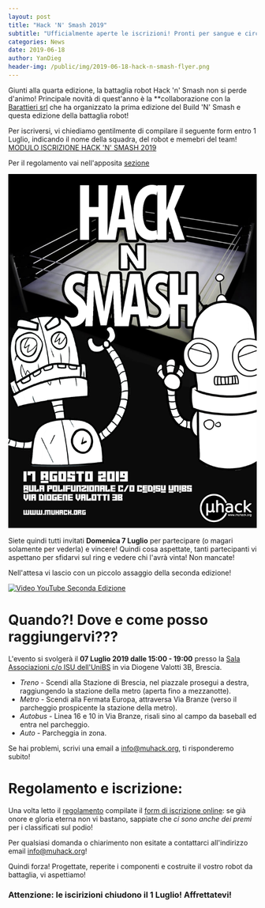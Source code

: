 ```yaml
---
layout: post
title: "Hack 'N' Smash 2019"
subtitle: "Ufficialmente aperte le iscrizioni! Pronti per sangue e circuiti Hack 'N' Smash 2019?!"
categories: News
date: 2019-06-18
author: YanDieg
header-img: /public/img/2019-06-18-hack-n-smash-flyer.png
---
```


Giunti alla quarta edizione, la battaglia robot Hack 'n' Smash non si perde d'animo!
Principale novità di quest'anno è la **collaborazione con la [Barattieri srl](https://www.barattieri.info/) che ha organizzato la prima edizione del Build 'N' Smash e questa edizione della battaglia robot!

Per iscriversi, vi chiediamo gentilmente di compilare il seguente form entro 1 Luglio, indicando il nome della squadra, del robot e memebri del team!
[MODULO ISCRIZIONE HACK 'N' SMASH 2019](https://forms.gle/2d38Xe34ZSuBwgaq6)

Per il regolamento vai nell'apposita [sezione](#regolamento-e-iscrizione) 

![Flyer](/public/img/2019-06-18-hack-n-smash-flyer.png "Condividimi!" )

Siete quindi tutti invitati **Domenica 7 Luglio** per partecipare (o magari solamente per vederla) e vincere!
Quindi cosa aspettate, tanti partecipanti vi aspettano per sfidarvi sul ring e vedere chi l'avrà vinta! Non mancate!

Nell'attesa vi lascio con un piccolo assaggio della seconda edizione!

[![Video YouTube Seconda Edizione](https://img.youtube.com/vi/YeqrAlOSkOY/0.jpg)](https://www.youtube.com/watch?v=YeqrAlOSkOY)

# Quando?! Dove e come posso raggiungervi???

L'evento si svolgerà il **07 Luglio 2019 dalle 15:00 - 19:00** presso la [Sala Associazioni c/o ISU dell'UniBS](https://goo.gl/maps/sB5veuG4jdM2) in via Diogene Valotti 3B, Brescia.

* <span class="fa fa-1x fa-train"> *Treno*</span> - Scendi alla Stazione di Brescia, nel piazzale prosegui a destra, raggiungendo la stazione della metro (aperta fino a mezzanotte).
* <span class="fa fa-1x fa-subway"> *Metro*</span> - Scendi alla Fermata Europa, attraversa Via Branze (verso il parcheggio prospicente la stazione della metro).
* <span class="fa fa-1x fa-bus"> *Autobus*</span> - Linea 16 e 10 in Via Branze, risali sino al campo da baseball ed entra nel parcheggio.
* <span class="fa fa-1x fa-car"> *Auto*</span> - Parcheggia in zona.

Se hai problemi, scrivi una email a [info@muhack.org](mailto:info@muhack.org), ti risponderemo subito!

# Regolamento e iscrizione:

Una volta letto il [regolamento](/public/doc/regolamento-hack-n-smash.pdf) compilate il [form di iscrizione online](https://forms.gle/2d38Xe34ZSuBwgaq6): se già onore e gloria eterna non vi bastano, sappiate che *ci sono anche dei premi* per i classificati sul podio!

Per qualsiasi domanda o chiarimento non esitate a contattarci all'indirizzo email [info@muhack.org](mailto:info@muhack.org)!

Quindi forza! Progettate, reperite i componenti e costruite il vostro robot da battaglia, vi aspettiamo!

### Attenzione: le iscirizioni chiudono il 1 Luglio! Affrettatevi!

